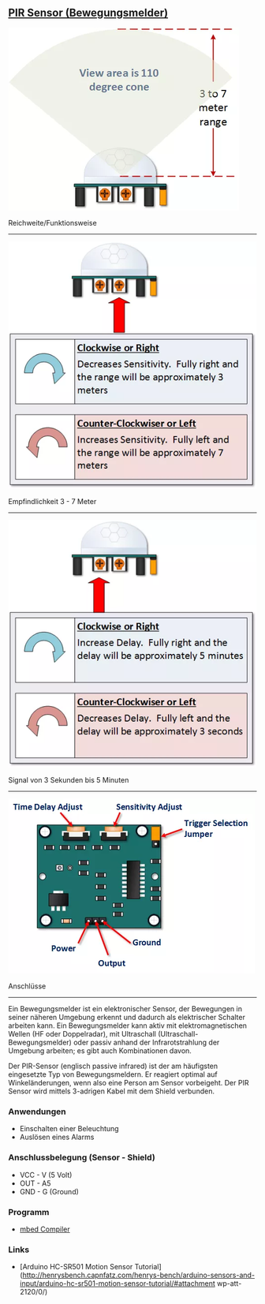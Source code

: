 ## [PIR Sensor (Bewegungsmelder)](http://de.wikipedia.org/wiki/Bewegungsmelder) 

![](../../images/sensors/PIRSensorUse.png)

Reichweite/Funktionsweise 

- - - 

![](../../images/sensors/PIRSensity.png) 

Empfindlichkeit 3 - 7 Meter 

- - -

![](../../images/sensors/PIRTime.png) 

Signal von 3 Sekunden bis 5 Minuten

- - -

![](../../images/sensors/PIRSensor.png) 

Anschlüsse

- - -

Ein Bewegungsmelder ist ein elektronischer Sensor, der Bewegungen in seiner näheren Umgebung erkennt und dadurch als elektrischer Schalter arbeiten kann. Ein Bewegungsmelder kann aktiv mit elektromagnetischen Wellen (HF oder Doppelradar), mit Ultraschall (Ultraschall-Bewegungsmelder) oder passiv anhand der Infrarotstrahlung der Umgebung arbeiten; es gibt auch Kombinationen davon.

Der PIR-Sensor (englisch passive infrared) ist der am häufigsten eingesetzte Typ von Bewegungsmeldern. Er reagiert optimal auf Winkeländerungen, wenn also eine Person am Sensor vorbeigeht. Der PIR Sensor wird mittels 3-adrigen Kabel mit dem Shield verbunden.

### Anwendungen

*   Einschalten einer Beleuchtung
*   Auslösen eines Alarms

### Anschlussbelegung (Sensor - Shield) 

*   VCC - V (5 Volt)
*   OUT - A5
*   GND - G (Ground)

### Programm

* [mbed Compiler](https://developer.mbed.org/compiler/#import:/teams/smdiotkitch/code/PIRSensor/)

### Links 

*   [Arduino HC-SR501 Motion Sensor Tutorial](http://henrysbench.capnfatz.com/henrys-bench/arduino-sensors-and-input/arduino-hc-sr501-motion-sensor-tutorial/#attachment wp-att-2120/0/)
